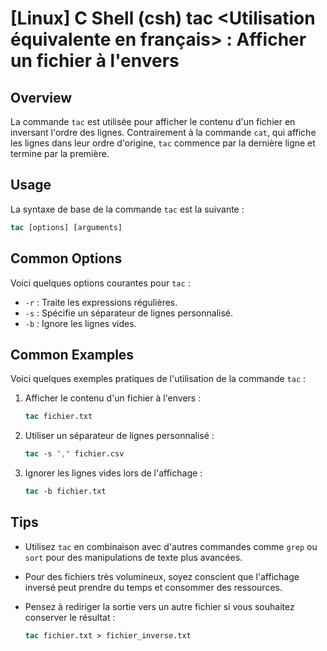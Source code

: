 # [Linux] C Shell (csh) tac <Utilisation équivalente en français> : Afficher un fichier à l'envers

## Overview
La commande `tac` est utilisée pour afficher le contenu d'un fichier en inversant l'ordre des lignes. Contrairement à la commande `cat`, qui affiche les lignes dans leur ordre d'origine, `tac` commence par la dernière ligne et termine par la première.

## Usage
La syntaxe de base de la commande `tac` est la suivante :

```csh
tac [options] [arguments]
```

## Common Options
Voici quelques options courantes pour `tac` :

- `-r` : Traite les expressions régulières.
- `-s` : Spécifie un séparateur de lignes personnalisé.
- `-b` : Ignore les lignes vides.

## Common Examples
Voici quelques exemples pratiques de l'utilisation de la commande `tac` :

1. Afficher le contenu d'un fichier à l'envers :

   ```csh
   tac fichier.txt
   ```

2. Utiliser un séparateur de lignes personnalisé :

   ```csh
   tac -s "," fichier.csv
   ```

3. Ignorer les lignes vides lors de l'affichage :

   ```csh
   tac -b fichier.txt
   ```

## Tips
- Utilisez `tac` en combinaison avec d'autres commandes comme `grep` ou `sort` pour des manipulations de texte plus avancées.
- Pour des fichiers très volumineux, soyez conscient que l'affichage inversé peut prendre du temps et consommer des ressources.
- Pensez à rediriger la sortie vers un autre fichier si vous souhaitez conserver le résultat :

   ```csh
   tac fichier.txt > fichier_inverse.txt
   ```